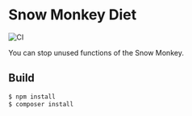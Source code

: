 # Snow Monkey Diet

![CI](https://github.com/inc2734/snow-monkey-diet/workflows/CI/badge.svg)

You can stop unused functions of the Snow Monkey.

## Build

```bash
$ npm install
$ composer install
```
